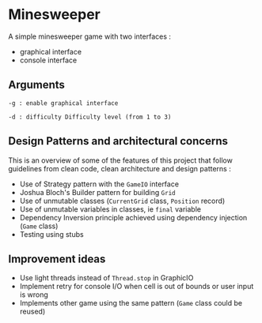 # Minesweeper
A simple minesweeper game with two interfaces :
- graphical interface
- console interface

## Arguments
``-g : enable graphical interface``

``-d : difficulty Difficulty level (from 1 to 3)``
## Design Patterns and architectural concerns
This is an overview of some of the features of this project that follow guidelines from
clean code, clean architecture and design patterns :
- Use of Strategy pattern with the `GameIO` interface
- Joshua Bloch's Builder pattern for building `Grid`
- Use of unmutable classes (`CurrentGrid` class, `Position` record)
- Use of unmutable variables in classes, ie `final` variable
- Dependency Inversion principle achieved using dependency injection (`Game` class)
- Testing using stubs

## Improvement ideas
- Use light threads instead of `Thread.stop` in GraphicIO
- Implement retry for console I/O when cell is out of bounds or user input is wrong
- Implements other game using the same pattern (`Game` class could be reused)